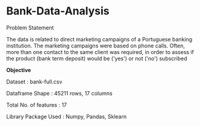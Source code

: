 # Bank-Data-Analysis

Problem Statement

The data is related to direct marketing campaigns of a Portuguese banking institution. The marketing campaigns were based on phone calls. Often, more than one contact to the same client was required, in order to assess if the product (bank term deposit) would be ('yes') or not ('no') subscribed 

<b> Objective </b>

Dataset :	bank-full.csv

Dataframe Shape :	45211 rows, 17 columns

Total No. of features	: 17

Library Package Used	: Numpy, Pandas, Sklearn

